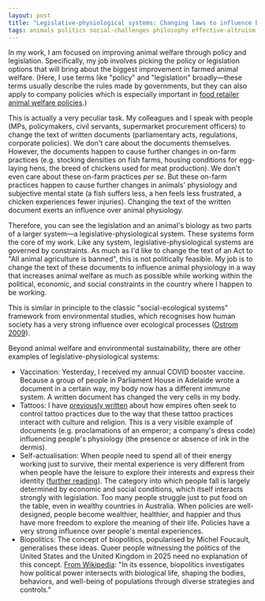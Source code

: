 ```yaml
---
layout: post
title: "Legislative-physiological systems: Changing laws to influence biology"
tags: animals politics social-challenges philosophy effective-altruism
---
```

  
In my work, I am focused on improving animal welfare through policy and legislation. Specifically, my job involves picking the policy or legislation options that will bring about the biggest improvement in farmed animal welfare. (Here, I use terms like "policy" and "legislation" broadly—these terms usually describe the rules made by governments, but they can also apply to company policies which is especially important in [food retailer animal welfare policies](https://cagefr.ee/).)

This is actually a very peculiar task. My colleagues and I speak with people (MPs, policymakers, civil servants, supermarket procurement officers) to change the text of written documents (parliamentary acts, regulations, corporate policies). We don't care about the documents themselves. However, the documents happen to cause further changes in on-farm practices (e.g. stocking densities on fish farms, housing conditions for egg-laying hens, the breed of chickens used for meat production). We don't even care about these on-farm practices *per se*. But these on-farm practices happen to cause further changes in animals' physiology and subjective mental state (a fish suffers less, a hen feels less frustrated, a chicken experiences fewer injuries). Changing the text of the written document exerts an influence over animal physiology.

Therefore, you can see the legislation and an animal's biology as two parts of a larger system—a legislative-physiological system. These systems form the core of my work. Like any system, legislative-physiological systems are governed by constraints. As much as I'd like to change the text of an Act to "All animal agriculture is banned", this is not politically feasible. My job is to change the text of these documents to influence animal physiology in a way that increases animal welfare as much as possible while working within the political, economic, and social constraints in the country where I happen to be working.

This is similar in principle to the classic "social-ecological systems" framework from environmental studies, which recognises how human society has a very strong influence over ecological processes ([Ostrom 2009](https://www.science.org/doi/abs/10.1126/science.1172133)).

Beyond animal welfare and environmental sustainability, there are other examples of legislative-physiological systems:
- Vaccination: Yesterday, I received my annual COVID booster vaccine. Because a group of people in Parliament House in Adelaide wrote a document in a certain way, my body now has a different immune system. A written document has changed the very cells in my body.
- Tattoos: I have [previously written](https://ryba.ren/2025/05/20/tattoos-empire.html) about how empires often seek to control tattoo practices due to the way that these tattoo practices interact with culture and religion. This is a very visible example of documents (e.g. proclamations of an emperor; a company's dress code) influencing people's physiology (the presence or absence of ink in the dermis).
- Self-actualisation: When people need to spend all of their energy working just to survive, their mental experience is very different from when people have the leisure to explore their interests and express their identity ([further reading](https://ryba.ren/2023/08/20/resources-psychology-of-self-actualisation.html)). The category into which people fall is largely determined by economic and social conditions, which itself interacts strongly with legislation. Too many people struggle just to put food on the table, even in wealthy countries in Australia. When policies are well-designed, people become wealthier, healthier, and happier and thus have more freedom to explore the meaning of their life. Policies have a very strong influence over people's mental experiences.
- Biopolitics: The concept of biopolitics, popularised by Michel Foucault, generalises these ideas. Queer people witnessing the politics of the United States and the United Kingdom in 2025 need no explanation of this concept. [From Wikipedia](https://en.wikipedia.org/wiki/Biopolitics): "In its essence, biopolitics investigates how political power intersects with biological life, shaping the bodies, behaviors, and well-being of populations through diverse strategies and controls."
